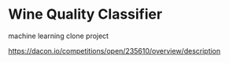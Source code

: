 # Wine Quality Classifier

machine learning clone project

https://dacon.io/competitions/open/235610/overview/description
